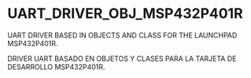 # UART_DRIVER_OBJ_MSP432P401R
UART DRIVER BASED IN OBJECTS AND CLASS FOR THE LAUNCHPAD MSP432P401R.

DRIVER UART BASADO EN OBJETOS Y CLASES PARA LA TARJETA DE DESARROLLO MSP432P401R.
